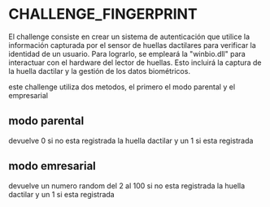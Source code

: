 # CHALLENGE_FINGERPRINT
<p>El challenge consiste en crear un sistema de autenticación que utilice la información capturada por el sensor de huellas dactilares para verificar la identidad de un usuario. Para lograrlo, se empleará la "winbio.dll" para interactuar con el hardware del lector de huellas. Esto incluirá la captura de la huella dactilar y la gestión de los datos biométricos.</p>
<p>este challenge utiliza dos metodos, el primero el modo parental y el empresarial </p>
<h2>modo parental</h2>
<p>devuelve 0 si no esta registrada la huella dactilar y un 1 si esta registrada</p>
<h2>modo emresarial</h2>
<p>devuelve un numero random del 2 al 100 si no esta registrada la huella dactilar y un 1 si esta registrada</p>

